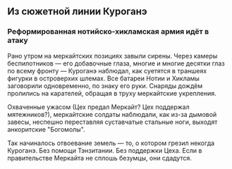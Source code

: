 ## Из сюжетной линии Куроганэ
### Реформированная нотийско-хикламская армия идёт в атаку

Рано утром на меркайтских позициях завыли сирены. Через камеры беспилотников — его добавочные глаза, многие и многие десятки глаз по всему фронту — Куроганэ наблюдал, как суетятся в траншеях фигурки в островерхих шлемах. Все батареи Нотии и Хикламы заговорили одновременно, по знаку его руки. Снаряды дождём пролились на карателей, обращая в труху меркайтские укрепления.

Охваченные ужасом (Цех предал Меркайт? Цех поддержал мятежников?), меркайтские солдаты наблюдали, как из-за дымовой завесы, неспешно переставляя суставчатые стальные ноги, выходят анкоритские "Богомолы".

Так начиналось отвоевание земель — то, о котором грезил некогда Куроганэ. Без помощи Тэнзитании. Без поддержки Цеха. Если в правительстве Меркайта не сплошь безумцы, они сдадутся. 
